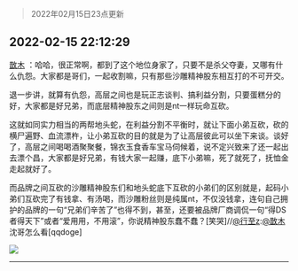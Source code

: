 > 2022年02月15日23点更新
<link rel="stylesheet" href="https://cdn.jsdelivr.net/gh/taotie6/sampleJSON@main/css/photo_show.css">
<meta name="referrer" content="no-referrer" />


 ## 2022-02-15 22:12:29 

 [㪚木](https://www.coolapk.com/feed/33580300?shareKey=NWMzMjIxNmE5NDdjNjIwYmMwMDA~) ：哈哈，很正常啊，都到了这个地位身家了，只要不是杀父夺妻，又哪有什么仇怨。大家都是哥们，一起收割嘛，只有那些沙雕精神股东相互打的不可开交。

退一步讲，就算有仇怨，高层之间也是玩正志谈判、搞利益分割，只要蛋糕分的好，大家都是好兄弟，而底层精神股东之间则是nt一样玩命互砍。<!--break-->

这就如同实力相当的两帮地头蛇，在利益分割不平衡时，就让下面小弟互砍，砍的横尸遍野、血流漂杵，让小弟互砍的目的就是为了让高层彼此可以坐下来谈。谈好了，高层之间喝喝酒聚聚餐，锦衣玉食香车宝马伺候着，说不定兴致来了还一起出去漂个昌，大家都是好兄弟，有钱大家一起赚，底下小弟嘛，死了就死了，抚恤金走起就好了。

而品牌之间互砍的沙雕精神股东们和地头蛇底下互砍的小弟们的区别就是，起码小弟们互砍完了有钱拿、有汤喝，而沙雕粉丝则是纯属nt，不仅没钱拿，连句自己拥护的品牌的一句“兄弟们辛苦了”也得不到，甚至，还要被品牌厂商调侃一句“得DS者得天下”或者“爱用用，不用滚”，你说精神股东蠢不蠢？[笑哭]//<a class="feed-link-uname" href="/u/行至z">@行至z</a>:<a class="feed-link-uname" href="/u/㪚木">@㪚木</a> 沈哥怎么看[qqdoge] 

<div class="album">
<img class="img-item" src="http://image.coolapk.com/feed/2019/0314/14/1081091_1552545126_9026@277x194.gif" />
</div>

 ------- 

